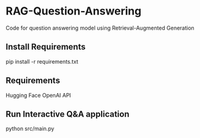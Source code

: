 # RAG-Question-Answering
Code for question answering model using Retrieval-Augmented Generation

## Install Requirements
pip install -r requirements.txt

## Requirements
Hugging Face
OpenAI API

## Run Interactive Q&A application 
python src/main.py



